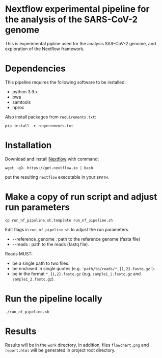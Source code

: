 # Nextflow experimental pipeline for the analysis of the SARS-CoV-2 genome

This is experimental pipline used for the analysis SAR-CoV-2 genome, and exploration of the Nextflow framework.

# Dependencies

This pipeline requires the following software to be installed:

- python 3.9.x
- bwa
- samtools
- nproc

Also install packages from `requirements.txt`:

    pip install -r requirements.txt

# Installation

Download and install [Nextflow](https://www.nextflow.io/) with command: 

    wget -qO- https://get.nextflow.io | bash

put the resulting `nextflow` executable in your `$PATH`.

# Make a copy of run script and adjust run parameters

    cp run_nf_pipeline.sh.template run_nf_pipeline.sh

Edit flags in `run_nf_pipeline.sh` to adjust the run parameters.
- --reference_genome : path to the reference genome (fasta file)
- --reads : path to the reads (fastq file).
 
Reads MUST:
 - be a single path to two files.
 - be enclosed in single quotes (e.g. `'path/to/reads/*_{1,2}.fastq.gz'`).
 - be in the format `*_{1,2}.fastq.gz` (e.g. `sample1_1.fastq.gz` and `sample1_2.fastq.gz`).

# Run the pipeline locally 

    ./run_nf_pipeline.sh

# Results

Results will be in the `work` directory.
In addition, files `flowchart.png` and `report.html` will be generated in project root directory.
